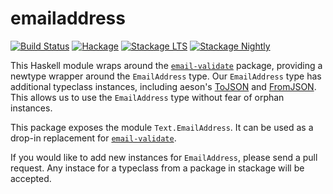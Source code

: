 
emailaddress
============

[![Build Status](https://secure.travis-ci.org/cdepillabout/emailaddress.svg)](http://travis-ci.org/cdepillabout/emailaddress)
[![Hackage](https://img.shields.io/hackage/v/emailaddress.svg)](https://hackage.haskell.org/package/emailaddress)
[![Stackage LTS](http://stackage.org/package/emailaddress/badge/lts)](http://stackage.org/lts/package/emailaddress)
[![Stackage Nightly](http://stackage.org/package/emailaddress/badge/nightly)](http://stackage.org/nightly/package/emailaddress)

This Haskell module wraps around the
[`email-validate`](https://hackage.haskell.org/package/email-validate) package,
providing a newtype wrapper around the `EmailAddress` type. Our `EmailAddress`
type has additional typeclass instances, including aeson's
[ToJSON](https://hackage.haskell.org/package/aeson/docs/Data-Aeson.html#t:ToJSON)
and
[FromJSON](https://hackage.haskell.org/package/aeson/docs/Data-Aeson.html#t:FromJSON).
This allows us to use the `EmailAddress` type without fear of orphan instances.

This package exposes the module `Text.EmailAddress`. It can be used as a
drop-in replacement for
[`email-validate`](https://hackage.haskell.org/package/email-validate).

If you would like to add new instances for `EmailAddress`, please send a pull
request.  Any instace for a typeclass from a package in stackage will be
accepted.
